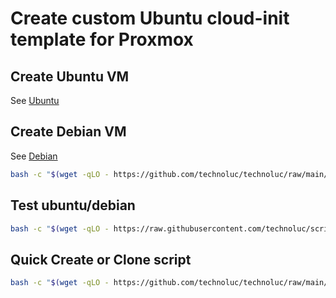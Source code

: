 # Create custom Ubuntu cloud-init template for Proxmox

## Create Ubuntu VM

See [Ubuntu](ubuntu.md) 

## Create Debian VM

See [Debian](debian.md)

```sh
bash -c "$(wget -qLO - https://github.com/technoluc/technoluc/raw/main/proxmox/script-debian-vm.sh)"
```
## Test ubuntu/debian

```sh
bash -c "$(wget -qLO - https://raw.githubusercontent.com/technoluc/scripts/main/proxmox/test.sh)"
```


## Quick Create or Clone script

```sh
bash -c "$(wget -qLO - https://github.com/technoluc/technoluc/raw/main/proxmox/quick.sh)"
```
